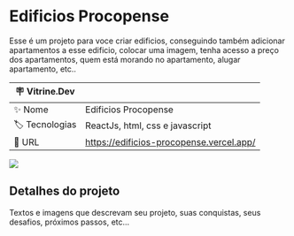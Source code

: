 # Edificios Procopense

Esse é um projeto para voce criar edificios, conseguindo também adicionar apartamentos a esse edificio, colocar uma imagem, tenha acesso a preço dos apartamentos, quem está morando no apartamento, alugar apartamento, etc..

| :placard: Vitrine.Dev |     |
| -------------  | --- |
| :sparkles: Nome        | Edificios Procopense
| :label: Tecnologias | ReactJs, html, css e javascript
| :rocket: URL         | https://edificios-procopense.vercel.app/

<!-- Inserir imagem com a #vitrinedev ao final do link -->
![](https://via.placeholder.com/1200x500.png?text=imagem+lindona+do+meu+projeto#vitrinedev)

## Detalhes do projeto

Textos e imagens que descrevam seu projeto, suas conquistas, seus desafios, próximos passos, etc...
